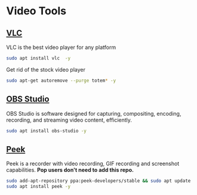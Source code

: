 # Video Tools
## [VLC](https://www.videolan.org/index.html)
VLC is the best video player for any platform
```bash
sudo apt install vlc  -y
```

Get rid of the stock video player
```bash
sudo apt-get autoremove --purge totem* -y
```
## [OBS Studio](https://obsproject.com/)
OBS Studio is software designed for capturing, compositing, encoding, recording, and streaming video content, efficiently.
```bash
sudo apt install obs-studio -y
```

## [Peek](https://github.com/phw/peek)
Peek is a recorder with video recording, GIF recording and screenshot capabilities. 
**Pop users don't need to add this repo.**
```bash
sudo add-apt-repository ppa:peek-developers/stable && sudo apt update
sudo apt install peek -y
```
